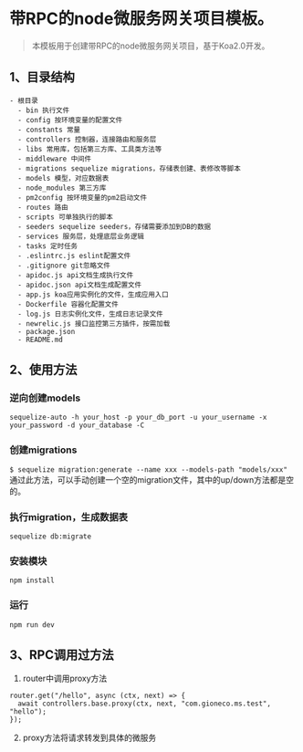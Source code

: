 # 带RPC的node微服务网关项目模板。
> 本模板用于创建带RPC的node微服务网关项目，基于Koa2.0开发。

## 1、目录结构
```
- 根目录
  - bin 执行文件
  - config 按环境变量的配置文件
  - constants 常量
  - controllers 控制器，连接路由和服务层
  - libs 常用库，包括第三方库、工具类方法等
  - middleware 中间件
  - migrations sequelize migrations，存储表创建、表修改等脚本
  - models 模型，对应数据表
  - node_modules 第三方库
  - pm2config 按环境变量的pm2启动文件
  - routes 路由
  - scripts 可单独执行的脚本
  - seeders sequelize seeders，存储需要添加到DB的数据
  - services 服务层，处理底层业务逻辑
  - tasks 定时任务
  - .eslintrc.js eslint配置文件
  - .gitignore git忽略文件
  - apidoc.js api文档生成执行文件
  - apidoc.json api文档生成配置文件
  - app.js koa应用实例化的文件，生成应用入口
  - Dockerfile 容器化配置文件
  - log.js 日志实例化文件，生成日志记录文件
  - newrelic.js 接口监控第三方插件，按需加载
  - package.json 
  - README.md
```

## 2、使用方法

### 逆向创建models
`sequelize-auto -h your_host -p your_db_port -u your_username -x your_password -d your_database -C`

### 创建migrations
`$ sequelize migration:generate --name xxx --models-path "models/xxx"`
通过此方法，可以手动创建一个空的migration文件，其中的up/down方法都是空的。

### 执行migration，生成数据表
`sequelize db:migrate`

### 安装模块
`npm install`

### 运行
`npm run dev`

## 3、RPC调用过方法
1. router中调用proxy方法
```
router.get("/hello", async (ctx, next) => {
  await controllers.base.proxy(ctx, next, "com.gioneco.ms.test", "hello");
});
```
2. proxy方法将请求转发到具体的微服务
